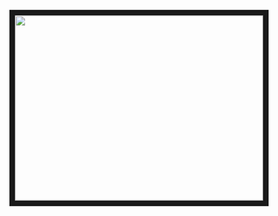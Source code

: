 <a href="http://www.youtube.com/watch?feature=player_embedded&v=5BZPPPYXV9M
" target="_blank"><img src="https://media.giphy.com/media/UQDVJzvYvphzZcEBa6/giphy.gif" 
 width="444" height="332" border="10" /></a>

<!--
**DiegoFleitas/DiegoFleitas** is a ✨ _special_ ✨ repository because its `README.md` (this file) appears on your GitHub profile.

Here are some ideas to get you started:

- 🔭 I’m currently working on ...
- 🌱 I’m currently learning ...
- 👯 I’m looking to collaborate on ...
- 🤔 I’m looking for help with ...
- 💬 Ask me about ...
- 📫 How to reach me: ...
- 😄 Pronouns: ...
- ⚡ Fun fact: ...
-->
